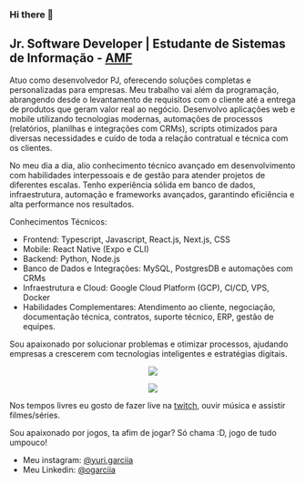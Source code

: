 ### Hi there 👋

## Jr. Software Developer | Estudante de Sistemas de Informação -  [AMF](https://faculdadeam.edu.br)

Atuo como desenvolvedor PJ, oferecendo soluções completas e personalizadas para empresas. Meu trabalho vai além da programação, abrangendo desde o levantamento de requisitos com o cliente até a entrega de produtos que geram valor real ao negócio. Desenvolvo aplicações web e mobile utilizando tecnologias modernas, automações de processos (relatórios, planilhas e integrações com CRMs), scripts otimizados para diversas necessidades e cuido de toda a relação contratual e técnica com os clientes.

No meu dia a dia, alio conhecimento técnico avançado em desenvolvimento com habilidades interpessoais e de gestão para atender projetos de diferentes escalas. Tenho experiência sólida em banco de dados, infraestrutura, automação e frameworks avançados, garantindo eficiência e alta performance nos resultados.

Conhecimentos Técnicos:

- Frontend: Typescript, Javascript, React.js, Next.js, CSS
- Mobile: React Native (Expo e CLI)
- Backend: Python, Node.js
- Banco de Dados e Integrações: MySQL, PostgresDB e automações com CRMs
- Infraestrutura e Cloud: Google Cloud Platform (GCP), CI/CD, VPS, Docker
- Habilidades Complementares: Atendimento ao cliente, negociação, documentação técnica, contratos, suporte técnico, ERP, gestão de equipes.


Sou apaixonado por solucionar problemas e otimizar processos, ajudando empresas a crescerem com tecnologias inteligentes e estratégias digitais.



<div align="center" >


![](https://github-readme-stats.vercel.app/api?username=owYuriGG&theme=dark&hide_border=false&count_private=true)


  
![](https://github-readme-stats.vercel.app/api/top-langs/?username=owYuriGG&layout=compact&theme=radical&bg_color=30,0d0d0d,191919&title_color=fff&text_color=fff&icon_color=79ff97)

</div>



Nos tempos livres eu gosto de fazer live na [twitch](https://www.twitch.tv/yurigg_), ouvir música e assistir filmes/séries.

Sou apaixonado por jogos, ta afim de jogar? Só chama :D, jogo de tudo umpouco!

- Meu instagram: [@yuri.garciia](https://www.instagram.com/yuri.garciia/)
- Meu Linkedin: [@ogarciia](https://www.linkedin.com/in/ogarciia/)
